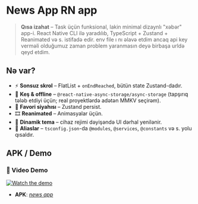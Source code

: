 # News App RN app

> **Qısa izahat** – Task üçün funksional, lakin minimal dizaynlı "xəbər" app-i. React Native CLI ilə yaradılıb, TypeScript + Zustand + Reanimated və s. istifadə edir. env file ı nı əlavə etdim ancaq api key verməli olduğumuz zaman problem yaranmasın deyə birbaşa urldə qeyd etdim.

## Nə var?

- ⚡ **Sonsuz skrol** – FlatList + `onEndReached`, bütün state Zustand-dadır.
- 🚀 **Keş & offline** – `@react-native-async-storage/async-storage` (tapşırıq tələb etdiyi üçün; real proyektlərdə adətən MMKV seçirəm).
- 💾 **Favori siyahısı** – Zustand persist.
- 🎞️ **Reanimated** – Animasyalar üçün.
- 🎨 **Dinamik tema** – cihaz rejimi dəyişəndə UI dərhal yenilənir.
- 🔗 **Aliaslar** – `tsconfig.json`-da `@modules`, `@services`, `@constants` və s. yolu qısaldır.

## APK / Demo

### 🎥 Video Demo

[![Watch the demo](https://github.com/user-attachments/assets/46ff1cde-be15-4dff-97fa-85e0227dbea2)](https://github.com/user-attachments/assets/46ff1cde-be15-4dff-97fa-85e0227dbea2)

- **APK**: [_news app_](https://drive.google.com/file/d/1wIcoFBsZuSYOHFxWX7M7QseEi1w_BhZO/view?usp=sharing)


